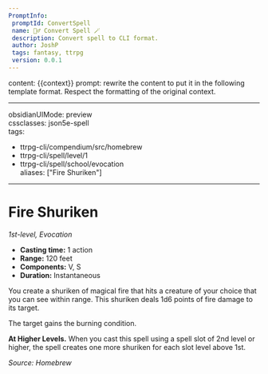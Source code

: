 ```yaml
---
PromptInfo:
 promptId: ConvertSpell
 name: 🧙‍♂️ Convert Spell 🪄
 description: Convert spell to CLI format. 
 author: JoshP
 tags: fantasy, ttrpg
 version: 0.0.1
---
```

content: 
{{context}}
prompt:
rewrite the content to put it in the following template format. Respect the formatting of the original context.

---
obsidianUIMode: preview  
cssclasses: json5e-spell  
tags:
- ttrpg-cli/compendium/src/homebrew
- ttrpg-cli/spell/level/1
- ttrpg-cli/spell/school/evocation  
aliases: ["Fire Shuriken"]
---

# Fire Shuriken

_1st-level, Evocation_

- **Casting time:** 1 action
- **Range:** 120 feet
- **Components:** V, S
- **Duration:** Instantaneous

You create a shuriken of magical fire that hits a creature of your choice that you can see within range. This shuriken deals 1d6 points of fire damage to its target.

The target gains the burning condition.

**At Higher Levels.** When you cast this spell using a spell slot of 2nd level or higher, the spell creates one more shuriken for each slot level above 1st.

_Source: Homebrew_
